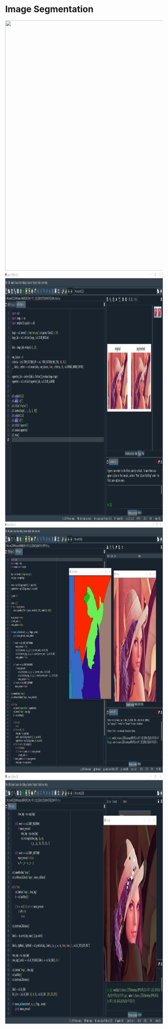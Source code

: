 # **Image Segmentation** 

<img src="./6주차.jpg"  width="1300" height="800">
<img src="./실습1.jpg"  width="1300" height="800">
<img src="./실습2.jpg"  width="1300" height="800">
<img src="./실습3.jpg"  width="1300" height="800">
</p>

